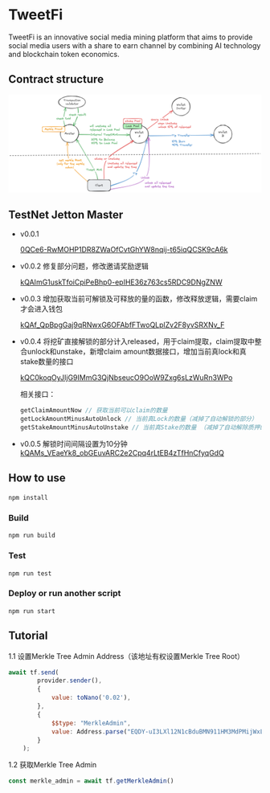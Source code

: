 # TweetFi

TweetFi is an innovative social media mining platform that aims to provide social media users with a share to earn channel by combining AI technology and blockchain token economics.


## Contract structure
![](tweetfi.png)

## TestNet Jetton Master
- v0.0.1 

    [0QCe6-RwMOHP1DR8ZWaOfCvtGhYW8nqij-t65iqQCSK9cA6k](https://testnet.tonviewer.com/kQCe6-RwMOHP1DR8ZWaOfCvtGhYW8nqij-t65iqQCSK9cFNh)

- v0.0.2 修复部分问题，修改邀请奖励逻辑


    [kQAImG1uskTfoiCpiPeBhp0-epIHE36z763cs5RDC9DNgZNW](https://testnet.tonviewer.com/kQAImG1uskTfoiCpiPeBhp0-epIHE36z763cs5RDC9DNgZNW)

- v0.0.3 增加获取当前可解锁及可释放的量的函数，修改释放逻辑，需要claim才会进入钱包

    [kQAf_QpBpgGaj9qRNwxG6OFAbfFTwoQLplZv2F8yvSRXNv_F](https://testnet.tonviewer.com/kQAf_QpBpgGaj9qRNwxG6OFAbfFTwoQLplZv2F8yvSRXNv_F)

- v0.0.4 将挖矿直接解锁的部分计入released，用于claim提取，claim提取中整合unlock和unstake，新增claim amount数据接口，增加当前真lock和真stake数量的接口

    [kQC0koqOyJIjG9IMmG3QjNbseucO9OoW9Zxg6sLzWuRn3WPo](https://testnet.tonviewer.com/kQC0koqOyJIjG9IMmG3QjNbseucO9OoW9Zxg6sLzWuRn3WPoF)


    相关接口：
    ```javascript
    getClaimAmountNow // 获取当前可以claim的数量
    getLockAmountMinusAutoUnlock // 当前真Lock的数量（减掉了自动解锁的部分）
    getStakeAmountMinusAutoUnstake // 当前真Stake的数量 （减掉了自动解除质押的部分）
    ```

- v0.0.5 解锁时间间隔设置为10分钟
    [kQAMs_VEaeYk8_obGEuvARC2e2Cpq4rLtEB4zTfHnCfyqGdQ](https://testnet.tonviewer.com/kQAMs_VEaeYk8_obGEuvARC2e2Cpq4rLtEB4zTfHnCfyqGdQ)

## How to use
```shell
npm install
```
### Build

```shell
npm run build
```

### Test

```shell
npm run test
```

### Deploy or run another script

```shell
npm run start
```

## Tutorial

1.1 设置Merkle Tree Admin Address（该地址有权设置Merkle Tree Root）
```js
await tf.send(
        provider.sender(),
        {
            value: toNano('0.02'),
        },
        {
            $$type: "MerkleAdmin",
            value: Address.parse("EQDY-uI3LXl12N1cBduBMN911HM3MdPMijWxLnZPOpbMX6Fi")
        }
    );
```
1.2 获取Merkle Tree Admin
```js
const merkle_admin = await tf.getMerkleAdmin()
```